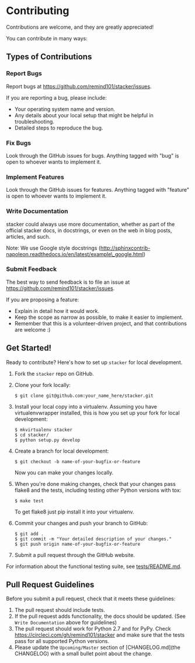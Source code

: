 # Contributing

Contributions are welcome, and they are greatly appreciated!

You can contribute in many ways:

## Types of Contributions

### Report Bugs

Report bugs at https://github.com/remind101/stacker/issues.

If you are reporting a bug, please include:

* Your operating system name and version.
* Any details about your local setup that might be helpful in troubleshooting.
* Detailed steps to reproduce the bug.

### Fix Bugs

Look through the GitHub issues for bugs. Anything tagged with "bug"
is open to whoever wants to implement it.

### Implement Features

Look through the GitHub issues for features. Anything tagged with "feature"
is open to whoever wants to implement it.

### Write Documentation

stacker could always use more documentation, whether as part of the
official stacker docs, in docstrings, or even on the web in blog posts,
articles, and such.

Note: We use Google style docstrings (http://sphinxcontrib-napoleon.readthedocs.io/en/latest/example\_google.html)

### Submit Feedback

The best way to send feedback is to file an issue at https://github.com/remind101/stacker/issues.

If you are proposing a feature:

* Explain in detail how it would work.
* Keep the scope as narrow as possible, to make it easier to implement.
* Remember that this is a volunteer-driven project, and that contributions
  are welcome :)


## Get Started!

Ready to contribute? Here's how to set up `stacker` for local development.

1. Fork the `stacker` repo on GitHub.
2. Clone your fork locally:

    ```console
    $ git clone git@github.com:your_name_here/stacker.git
    ```

3. Install your local copy into a virtualenv. Assuming you have virtualenvwrapper installed, this is how you set up your fork for local development:

    ```console
    $ mkvirtualenv stacker
    $ cd stacker/
    $ python setup.py develop
    ```

4. Create a branch for local development:

    ```console
    $ git checkout -b name-of-your-bugfix-or-feature
    ```

   Now you can make your changes locally.

5. When you're done making changes, check that your changes pass flake8 and the tests, including testing other Python versions with tox:

    ```console
    $ make test
    ```

   To get flake8 just pip install it into your virtualenv.

6. Commit your changes and push your branch to GitHub:

    ```console
    $ git add .
    $ git commit -m "Your detailed description of your changes."
    $ git push origin name-of-your-bugfix-or-feature
    ```

7. Submit a pull request through the GitHub website.

For information about the functional testing suite, see [tests/README.md](./tests).

## Pull Request Guidelines

Before you submit a pull request, check that it meets these guidelines:

1. The pull request should include tests.
2. If the pull request adds functionality, the docs should be updated. (See `Write Documentation` above for guidelines)
3. The pull request should work for Python 2.7 and for PyPy. Check
   https://circleci.com/gh/remind101/stacker and make sure that the tests pass for all supported Python versions.
4. Please update the `Upcoming/Master` section of [CHANGELOG.md](the CHANGELOG) with a small bullet point about the change.
